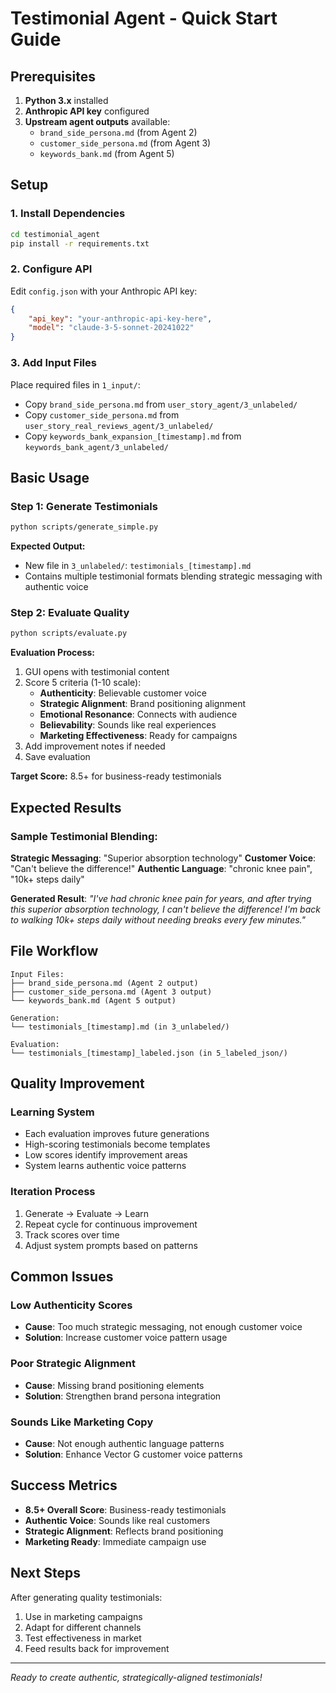 # Testimonial Agent - Quick Start Guide

## Prerequisites

1. **Python 3.x** installed
2. **Anthropic API key** configured
3. **Upstream agent outputs** available:
   - `brand_side_persona.md` (from Agent 2)
   - `customer_side_persona.md` (from Agent 3) 
   - `keywords_bank.md` (from Agent 5)

## Setup

### 1. Install Dependencies
```bash
cd testimonial_agent
pip install -r requirements.txt
```

### 2. Configure API
Edit `config.json` with your Anthropic API key:
```json
{
    "api_key": "your-anthropic-api-key-here",
    "model": "claude-3-5-sonnet-20241022"
}
```

### 3. Add Input Files
Place required files in `1_input/`:
- Copy `brand_side_persona.md` from `user_story_agent/3_unlabeled/`
- Copy `customer_side_persona.md` from `user_story_real_reviews_agent/3_unlabeled/`
- Copy `keywords_bank_expansion_[timestamp].md` from `keywords_bank_agent/3_unlabeled/`

## Basic Usage

### Step 1: Generate Testimonials
```bash
python scripts/generate_simple.py
```

**Expected Output:**
- New file in `3_unlabeled/`: `testimonials_[timestamp].md`
- Contains multiple testimonial formats blending strategic messaging with authentic voice

### Step 2: Evaluate Quality
```bash
python scripts/evaluate.py
```

**Evaluation Process:**
1. GUI opens with testimonial content
2. Score 5 criteria (1-10 scale):
   - **Authenticity**: Believable customer voice
   - **Strategic Alignment**: Brand positioning alignment
   - **Emotional Resonance**: Connects with audience
   - **Believability**: Sounds like real experiences
   - **Marketing Effectiveness**: Ready for campaigns
3. Add improvement notes if needed
4. Save evaluation

**Target Score:** 8.5+ for business-ready testimonials

## Expected Results

### Sample Testimonial Blending:
**Strategic Messaging**: "Superior absorption technology"
**Customer Voice**: "Can't believe the difference!"
**Authentic Language**: "chronic knee pain", "10k+ steps daily"

**Generated Result**: 
*"I've had chronic knee pain for years, and after trying this superior absorption technology, I can't believe the difference! I'm back to walking 10k+ steps daily without needing breaks every few minutes."*

## File Workflow

```
Input Files:
├── brand_side_persona.md (Agent 2 output)
├── customer_side_persona.md (Agent 3 output) 
└── keywords_bank.md (Agent 5 output)

Generation:
└── testimonials_[timestamp].md (in 3_unlabeled/)

Evaluation:
└── testimonials_[timestamp]_labeled.json (in 5_labeled_json/)
```

## Quality Improvement

### Learning System
- Each evaluation improves future generations
- High-scoring testimonials become templates
- Low scores identify improvement areas
- System learns authentic voice patterns

### Iteration Process
1. Generate → Evaluate → Learn
2. Repeat cycle for continuous improvement
3. Track scores over time
4. Adjust system prompts based on patterns

## Common Issues

### Low Authenticity Scores
- **Cause**: Too much strategic messaging, not enough customer voice
- **Solution**: Increase customer voice pattern usage

### Poor Strategic Alignment
- **Cause**: Missing brand positioning elements
- **Solution**: Strengthen brand persona integration

### Sounds Like Marketing Copy
- **Cause**: Not enough authentic language patterns
- **Solution**: Enhance Vector G customer voice patterns

## Success Metrics

- **8.5+ Overall Score**: Business-ready testimonials
- **Authentic Voice**: Sounds like real customers
- **Strategic Alignment**: Reflects brand positioning
- **Marketing Ready**: Immediate campaign use

## Next Steps

After generating quality testimonials:
1. Use in marketing campaigns
2. Adapt for different channels
3. Test effectiveness in market
4. Feed results back for improvement

---

*Ready to create authentic, strategically-aligned testimonials!*